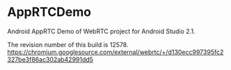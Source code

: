# AppRTCDemo
Android AppRTC Demo of WebRTC project for Android Studio 2.1.

The revision number of this build is 12578.
https://chromium.googlesource.com/external/webrtc/+/d130ecc997395fc2327be3f86ac302ab42991dd5
